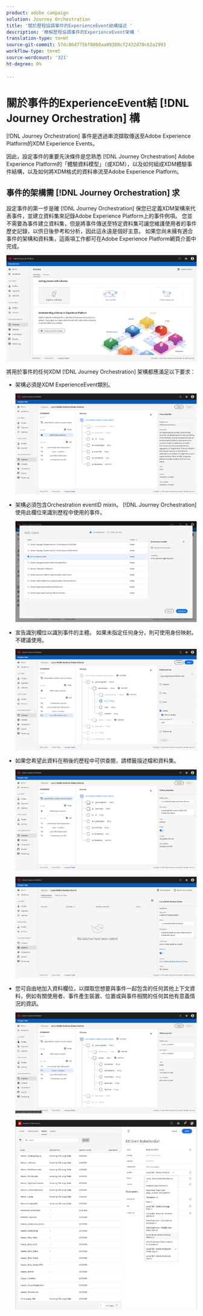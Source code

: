 ```yaml
---
product: adobe campaign
solution: Journey Orchestration
title: '關於歷程協調事件的ExperienceEvent結構描述 '
description: '瞭解歷程協調事件的ExperienceEvent架構 '
translation-type: tm+mt
source-git-commit: 57dc86d775bf8860aa09300cf2432d70c62a2993
workflow-type: tm+mt
source-wordcount: '321'
ht-degree: 0%

---
```




# 關於事件的ExperienceEvent結 [!DNL Journey Orchestration] 構

[!DNL Journey Orchestration] 事件是透過串流擷取傳送至Adobe Experience Platform的XDM Experience Events。

因此，設定事件的重要先決條件是您熟悉 [!DNL Journey Orchestration] Adobe Experience Platform的「體驗資料模型」（或XDM），以及如何組成XDM體驗事件結構，以及如何將XDM格式的資料串流至Adobe Experience Platform。

## 事件的架構需 [!DNL Journey Orchestration] 求

設定事件的第一步是確 [!DNL Journey Orchestration] 保您已定義XDM架構來代表事件，並建立資料集來記錄Adobe Experience Platform上的事件例項。 您並不需要為事件建立資料集，但是將事件傳送至特定資料集可讓您維護使用者的事件歷史記錄，以供日後參考和分析，因此這永遠是個好主意。 如果您尚未擁有適合事件的架構和資料集，這兩項工作都可在Adobe Experience Platform網頁介面中完成。

![](../assets/schema1.png)

將用於事件的任何XDM [!DNL Journey Orchestration] 架構都應滿足以下要求：

* 架構必須是XDM ExperienceEvent類別。

   ![](../assets/schema2.png)

* 架構必須包含Orchestration eventID mixin。 [!DNL Journey Orchestration] 使用此欄位來識別歷程中使用的事件。

   ![](../assets/schema3.png)

* 宣告識別欄位以識別事件的主體。 如果未指定任何身分，則可使用身份映射。 不建議使用。

   ![](../assets/schema4.png)

* 如果您希望此資料在稍後的歷程中可供查閱，請標籤描述檔和資料集。

   ![](../assets/schema5.png)

   ![](../assets/schema6.png)

* 您可自由地加入資料欄位，以擷取您想要與事件一起包含的任何其他上下文資料，例如有關使用者、事件產生裝置、位置或與事件相關的任何其他有意義情況的資訊。

   ![](../assets/schema7.png)

   ![](../assets/schema8.png)